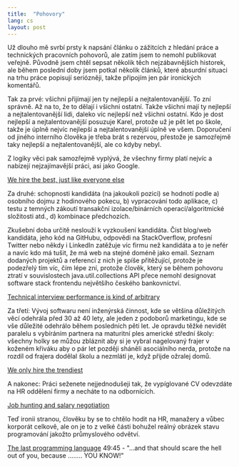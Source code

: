 ```yaml
---
title:  "Pohovory"
lang: cs
layout: post
---
```


Už dlouho mě svrbí prsty k napsání článku o zážitcích z hledání práce a technických pracovních pohovorů, ale zatím jsem to nemohl publikovat veřejně. Původně jsem chtěl sepsat několik těch nejzábavnějších historek, ale během poslední doby jsem potkal několik článků, které absurdní situaci na trhu práce popisují seriózněji, takže připojím jen pár ironických komentářů.

Tak za prvé: všichni přijímají jen ty nejlepší a nejtalentovanější. To zní správně. Až na to, že to dělají i všichni ostatní. Takže všichni mají ty nejlepší a nejtalentovanější lidi, daleko víc nejlepší než všichni ostatní. Kdo je dost nejlepší a nejtalentovanější posuzuje Karel, protože už je pět let po škole, takže je úplně nejvíc nejlepší a nejtalentovanější úplně ve všem. Doporučení od jiného interního člověka je třeba brát s rezervou, přestože je samozřejmě taky nejlepší a nejtalentovanější, ale co kdyby nebyl.

Z logiky věci pak samozřejmě vyplývá, že všechny firmy platí nejvíc a nabízejí nejzajímavější práci, asi jako Google. 

[We hire the best, just like everyone else][1]

Za druhé: schopnosti kandidáta (na jakoukoli pozici) se hodnotí podle a) osobního dojmu z hodinového pokecu, b) vypracování todo aplikace, c) testu z temných zákoutí transakční izolace/binárních operací/algoritmické složitosti atd., d) kombinace předchozích.

Zkušební doba určitě neslouží k vyzkoušení kandidáta. Číst blog/web kandidáta, jeho kód na GitHubu, odpovědi na StackOverflow, profesní Twitter nebo někdy i LinkedIn zatěžuje víc firmu než kandidáta a to je nefér a navíc kdo má tušit, že má web na stejné doméně jako email. Seznam dodaných projektů a referencí z nich je spíše přitěžující, protože je podezřelý tím víc, čím lépe zní, protože člověk, který se během pohovoru ztratí v souvislostech java.util.collections API přece nemohl designovat software stack frontendu největšího českého bankovnictví.

[Technical interview performance is kind of arbitrary][2]

Za třetí: Vývoj softwaru není inženýrská činnost, kde se většina důležitých věcí odehrála před 30 až 40 lety, ale jeden z podoborů marketingu, kde se vše důležité odehrálo během posledních pěti let. Je opravdu těžké nevidět paralelu s vybíráním partnera na maturitní ples americké střední školy: všechny holky se můžou zbláznit aby si je vybral nagelovaný frajer v koženém křiváku aby o pár let později sháněli asociálního nerda, protože na rozdíl od frajera dodělal školu a nezmlátí je, když přijde ožralej domů.

[We only hire the trendiest][3]

A nakonec: Práci seženete nejjednodušeji tak, že vypíglované CV odevzdáte na HR oddělení firmy a necháte to na odbornících.

[Job hunting and salary negotiation][4]

Teď ironii stranou, člověku by se to chtělo hodit na HR, manažery a vůbec korporát celkově, ale on je to z velké části bohužel reálný obrázek stavu programování jakožto průmyslového odvětví.

[The last programming language][5] 49:45 - "...and that should scare the hell out of you, because ........ YOU KNOW!"

[1]: http://blog.codinghorror.com/we-hire-the-best-just-like-everyone-else/
[2]: http://blog.interviewing.io/technical-interview-performance-is-kind-of-arbitrary-heres-the-data/
[3]: http://danluu.com/programmer-moneyball/
[4]: https://www.twilio.com/blog/2016/02/patrick-mckenzie-on-salary-negotiation-job-hunting.html
[5]: http://www.infoq.com/presentations/history-future-programming-languages 
